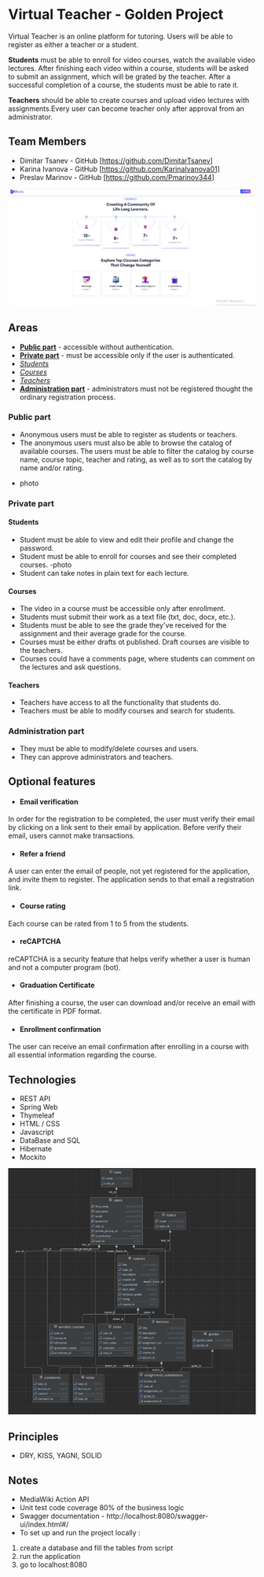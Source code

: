 # Virtual Teacher - Golden Project

Virtual Teacher is an online platform for tutoring. Users will be able to register as either a teacher or a student.

**Students** must be able to enroll for video courses, watch the available video lectures. After finishing each video within
a course, students will be asked to submit an assignment, which will be grated by the teacher.
After a successful completion of a course, the students must be able to rate it.

**Teachers** should be able to create courses and upload video lectures with assignments.Every user can become teacher 
only after approval from an administrator.

## Team Members
* Dimitar Tsanev - GitHub [https://github.com/DimitarTsanev]
* Karina Ivanova - GitHub [https://github.com/KarinaIvanova01]
* Preslav Marinov - GitHub [https://github.com/Pmarinov344]

![home page.png](src%2Fmain%2Fresources%2Fstatic%2Fimages%2Fhome%20page.png)



## Areas
* **[Public part](#public-part)** - accessible without authentication.
* **[Private part](#private-part)** - must be accessible only if the user is authenticated.
* *[Students](#students)*
* *[Courses](#courses)*
* *[Teachers](#teachers)*
* **[Administration part](#administration-part)** - administrators must not be registered thought the ordinary registration process. 

### Public part
* Anonymous users must be able to register as students or teachers.
* The anonymous users must also be able to browse the catalog of available courses. The users must be able to filter the
catalog by course name, course topic, teacher and rating, as well as to sort the catalog by name and/or rating.

- photo
### Private part
#### Students
* Student must be able to view and edit their profile and change the password.
* Student must be able to enroll for courses and see their completed courses. -photo
* Student can take notes in plain text for each lecture.

#### Courses
* The video in a course must be accessible only after enrollment.
* Students must submit their work as a text file (txt, doc, docx, etc.).
* Students must be able to see the grade they've received for the assignment and their average grade for the course.
* Courses must be either drafts ot published. Draft courses are visible to the teachers.
* Courses could have a comments page, where students can comment on the lectures and ask questions.

#### Teachers
* Teachers have access to all the functionality that students do.
* Teachers must be able to modify courses and search for students. 

### Administration part
* They must be able to modify/delete courses and users.
* They can approve administrators and teachers.

## Optional features
* #### Email verification #### 
In order for the registration to be completed, the user must verify their email by clicking on a link sent to their email
by application. Before verify their email, users cannot make transactions.
* #### Refer a friend ####
A user can enter the email of people, not yet registered for the application, and invite them to register. The application
sends to that email a registration link.
* #### Course rating ####
Each course can be rated from 1 to 5 from the students.
* #### reCAPTCHA ####
reCAPTCHA is a security feature that helps verify whether a user is human and not a computer program (bot).
* #### Graduation Certificate ####
After finishing a course, the user can download and/or receive an email with the certificate in PDF format. 
* #### Enrollment confirmation ####
The user can receive an email confirmation after enrolling in a course with all essential information regarding the course.




## Technologies
* REST API
* Spring Web
* Thymeleaf
* HTML / CSS
* Javascript
* DataBase and SQL
* Hibernate
* Mockito


![Screenshot 2023-12-13 230719.png](src%2Fmain%2Fresources%2Fstatic%2Fimages%2FScreenshot%202023-12-13%20230719.png)

## Principles
* DRY, KISS, YAGNI, SOLID

## Notes
* MediaWiki Action API
* Unit test code coverage 80% of the business logic 
* Swagger documentation - http://localhost:8080/swagger-ui/index.html#/
* To set up and run the project locally : 
1. create a database and fill the tables from script
2. run the application
3. go to localhost:8080


